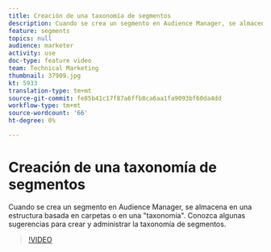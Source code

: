 ```yaml
---
title: Creación de una taxonomía de segmentos
description: Cuando se crea un segmento en Audience Manager, se almacena en una estructura basada en carpetas o en una "taxonomía". Conozca algunas sugerencias para crear y administrar la taxonomía de segmentos.
feature: segments
topics: null
audience: marketer
activity: use
doc-type: feature video
team: Technical Marketing
thumbnail: 37909.jpg
kt: 5933
translation-type: tm+mt
source-git-commit: fe85b41c17f87a6ffb8ca6aa1fa9093bf60da4dd
workflow-type: tm+mt
source-wordcount: '66'
ht-degree: 0%

---
```



# Creación de una taxonomía de segmentos

Cuando se crea un segmento en Audience Manager, se almacena en una estructura basada en carpetas o en una &quot;taxonomía&quot;. Conozca algunas sugerencias para crear y administrar la taxonomía de segmentos.

>[!VIDEO](https://video.tv.adobe.com/v/37909/?quality=12&learn=on)
